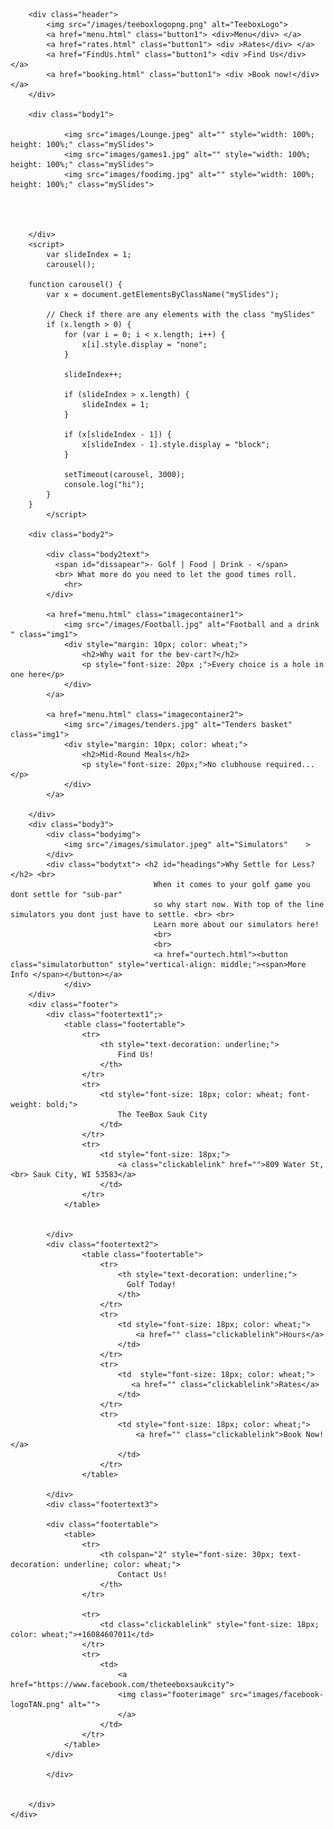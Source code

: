 <!DOCTYPE html>
<html lang="en">
<head>
    <meta charset="UTF-8">
    <meta name="viewport" content="width=device-width, initial-scale=1.0">
    <title>The TeeBox</title>
    <link rel="stylesheet" href="style.css">    
    
</head>
<body>
    <div class="container"> 

        <div class="header">
            <img src="/images/teeboxlogopng.png" alt="TeeboxLogo">
            <a href="menu.html" class="button1"> <div>Menu</div> </a>
            <a href="rates.html" class="button1"> <div >Rates</div> </a>
            <a href="FindUs.html" class="button1"> <div >Find Us</div> </a>
            <a href="booking.html" class="button1"> <div >Book now!</div> </a>
        </div>
        
        <div class="body1">

                <img src="images/Lounge.jpeg" alt="" style="width: 100%; height: 100%;" class="mySlides">
                <img src="images/games1.jpg" alt="" style="width: 100%; height: 100%;" class="mySlides">
                <img src="images/foodimg.jpg" alt="" style="width: 100%; height: 100%;" class="mySlides">




        </div>
        <script>
            var slideIndex = 1;
            carousel();
        
        function carousel() {
            var x = document.getElementsByClassName("mySlides");
        
            // Check if there are any elements with the class "mySlides"
            if (x.length > 0) {
                for (var i = 0; i < x.length; i++) {
                    x[i].style.display = "none";
                }
        
                slideIndex++;
        
                if (slideIndex > x.length) {
                    slideIndex = 1;
                }
        
                if (x[slideIndex - 1]) {
                    x[slideIndex - 1].style.display = "block";
                }
        
                setTimeout(carousel, 3000);
                console.log("hi");
            }
        }
            </script>
    
        <div class="body2">

            <div class="body2text">
              <span id="dissapear">- Golf | Food | Drink - </span>
              <br> What more do you need to let the good times roll. 
                <hr>
            </div>

            <a href="menu.html" class="imagecontainer1">
                <img src="/images/Football.jpg" alt="Football and a drink " class="img1">
                <div style="margin: 10px; color: wheat;"> 
                    <h2>Why wait for the bev-cart?</h2>
                    <p style="font-size: 20px ;">Every choice is a hole in one here</p>
                </div>
            </a>

            <a href="menu.html" class="imagecontainer2">
                <img src="/images/tenders.jpg" alt="Tenders basket" class="img1">
                <div style="margin: 10px; color: wheat;">
                    <h2>Mid-Round Meals</h2>
                    <p style="font-size: 20px;">No clubhouse required...</p>
                </div>
            </a>

        </div>
        <div class="body3">
            <div class="bodyimg"> 
                <img src="/images/simulator.jpeg" alt="Simulators"    >
            </div>
            <div class="bodytxt"> <h2 id="headings">Why Settle for Less?</h2> <br>
                                    When it comes to your golf game you dont settle for "sub-par"
                                    so why start now. With top of the line simulators you dont just have to settle. <br> <br>
                                    Learn more about our simulators here!
                                    <br>
                                    <br>
                                    <a href="ourtech.html"><button class="simulatorbutton" style="vertical-align: middle;"><span>More Info </span></button></a>
                </div>
        </div>
        <div class="footer">
            <div class="footertext1";>
                <table class="footertable">
                    <tr>
                        <th style="text-decoration: underline;">
                            Find Us!
                        </th>
                    </tr>
                    <tr>
                        <td style="font-size: 18px; color: wheat; font-weight: bold;">
                            The TeeBox Sauk City
                        </td>
                    </tr>
                    <tr>
                        <td style="font-size: 18px;">
                            <a class="clickablelink" href="">809 Water St, <br> Sauk City, WI 53583</a>
                        </td>
                    </tr>
                </table>

                
            </div>
            <div class="footertext2">
                    <table class="footertable">
                        <tr>
                            <th style="text-decoration: underline;">
                              Golf Today!
                            </th>
                        </tr>
                        <tr>
                            <td style="font-size: 18px; color: wheat;">
                                <a href="" class="clickablelink">Hours</a>
                            </td>
                        </tr>
                        <tr>
                            <td  style="font-size: 18px; color: wheat;">
                               <a href="" class="clickablelink">Rates</a> 
                            </td>
                        </tr>
                        <tr>
                            <td style="font-size: 18px; color: wheat;">
                                <a href="" class="clickablelink">Book Now!</a>
                            </td>
                        </tr>
                    </table>
                
            </div>
            <div class="footertext3">

            <div class="footertable">
                <table>
                    <tr>
                        <th colspan="2" style="font-size: 30px; text-decoration: underline; color: wheat;">
                            Contact Us!
                        </th>
                    </tr>
                    
                    <tr>
                        <td class="clickablelink" style="font-size: 18px; color: wheat;">+16084607011</td>
                    </tr>
                    <tr>
                        <td>  
                            <a href="https://www.facebook.com/theteeboxsaukcity">
                            <img class="footerimage" src="images/facebook-logoTAN.png" alt="">
                            </a>
                        </td>       
                    </tr>
                </table>
            </div>

            </div>


        </div>
    </div>
    
</body>
</html>
